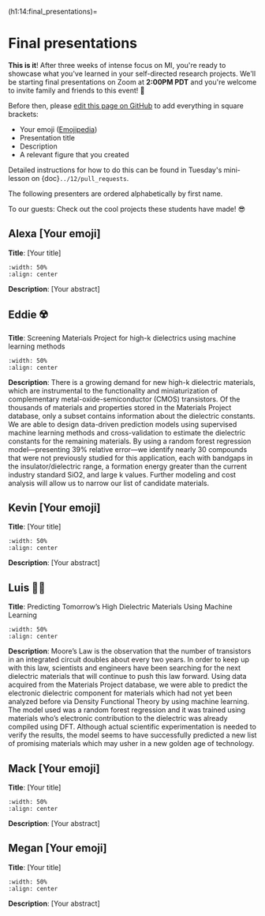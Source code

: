 (h1:14:final_presentations)=
# Final presentations

**This is it**!
After three weeks of intense focus on MI, you're ready to showcase what you've learned in your self-directed research projects.
We'll be starting final presentations on Zoom at **2:00PM PDT** and you're welcome to invite family and friends to this event! 🙌

Before then, please [edit this page on GitHub](https://github.com/enze-chen/mi-book/blob/master/week_3/14/final_presentations.md) to add everything in square brackets: 

- Your emoji ([Emojipedia](https://emojipedia.org/))
- Presentation title
- Description
- A relevant figure that you created

Detailed instructions for how to do this can be found in Tuesday's mini-lesson on {doc}`../12/pull_requests`.

The following presenters are ordered alphabetically by first name.

To our guests: Check out the cool projects these students have made! 😎



## Alexa [Your emoji]

**Title**: [Your title]

```{image} ../../assets/fig/week_3/14/temp.png
:width: 50%
:align: center
```

**Description**: [Your abstract]



## Eddie ☢️

**Title**: Screening Materials Project for high-k dielectrics using machine learning methods

```{image} ../../assets/fig/week_3/14/Eddie_figure.png
:width: 50%
:align: center
```

**Description**: There is a growing demand for new high-k dielectric materials, which are instrumental to the functionality and miniaturization of complementary metal-oxide-semiconductor (CMOS) transistors. Of the thousands of materials and properties stored in the Materials Project database, only a subset contains information about the dielectric constants. We are able to design data-driven prediction models using supervised machine learning methods and cross-validation to estimate the dielectric constants for the remaining materials. By using a random forest regression model—presenting 39% relative error—we identify nearly 30 compounds that were not previously studied for this application, each with bandgaps in the insulator/dielectric range, a formation energy greater than the current industry standard SiO2, and large k values.  Further modeling and cost analysis will allow us to narrow our list of candidate materials.



## Kevin [Your emoji]

**Title**: [Your title]

```{image} ../../assets/fig/week_3/14/temp.png
:width: 50%
:align: center
```

**Description**: [Your abstract]



## Luis 🏋️‍♂️

**Title**: Predicting Tomorrow’s High Dielectric Materials Using Machine Learning

```{image} ../../assets/fig/week_3/14/Luis_final.png
:width: 50%
:align: center
```

**Description**: Moore’s Law is the observation that the number of transistors in an integrated circuit doubles about every two years. In order to keep up with this law, scientists and engineers have been searching for the next dielectric materials that will continue to push this law forward. Using data acquired from the Materials Project database, we were able to predict the electronic dielectric component for materials which had not yet been analyzed before via Density Functional Theory by using machine learning. The model used was a random forest regression and it was trained using materials who’s electronic contribution to the dielectric was already compiled using DFT. Although actual scientific experimentation is needed to verify the results, the model seems to have successfully predicted a new list of promising materials which may usher in a new golden age of technology.



## Mack [Your emoji]

**Title**: [Your title]

```{image} ../../assets/fig/week_3/14/temp.png
:width: 50%
:align: center
```

**Description**: [Your abstract]



## Megan [Your emoji]

**Title**: [Your title]

```{image} ../../assets/fig/week_3/14/temp.png
:width: 50%
:align: center
```

**Description**: [Your abstract]


